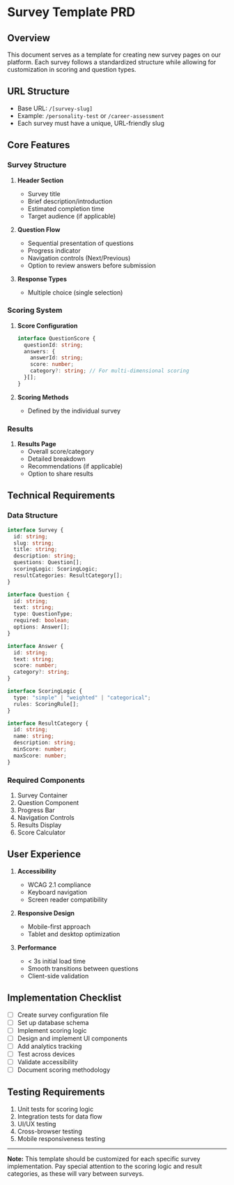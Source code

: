 # Survey Template PRD

## Overview

This document serves as a template for creating new survey pages on our platform. Each survey follows a standardized structure while allowing for customization in scoring and question types.

## URL Structure

- Base URL: `/[survey-slug]`
- Example: `/personality-test` or `/career-assessment`
- Each survey must have a unique, URL-friendly slug

## Core Features

### Survey Structure

1. **Header Section**

   - Survey title
   - Brief description/introduction
   - Estimated completion time
   - Target audience (if applicable)

2. **Question Flow**

   - Sequential presentation of questions
   - Progress indicator
   - Navigation controls (Next/Previous)
   - Option to review answers before submission

3. **Response Types**
   - Multiple choice (single selection)

### Scoring System

1. **Score Configuration**

   ```typescript
   interface QuestionScore {
     questionId: string;
     answers: {
       answerId: string;
       score: number;
       category?: string; // For multi-dimensional scoring
     }[];
   }
   ```

2. **Scoring Methods**
   - Defined by the individual survey

### Results

1. **Results Page**
   - Overall score/category
   - Detailed breakdown
   - Recommendations (if applicable)
   - Option to share results

## Technical Requirements

### Data Structure

```typescript
interface Survey {
  id: string;
  slug: string;
  title: string;
  description: string;
  questions: Question[];
  scoringLogic: ScoringLogic;
  resultCategories: ResultCategory[];
}

interface Question {
  id: string;
  text: string;
  type: QuestionType;
  required: boolean;
  options: Answer[];
}

interface Answer {
  id: string;
  text: string;
  score: number;
  category?: string;
}

interface ScoringLogic {
  type: "simple" | "weighted" | "categorical";
  rules: ScoringRule[];
}

interface ResultCategory {
  id: string;
  name: string;
  description: string;
  minScore: number;
  maxScore: number;
}
```

### Required Components

1. Survey Container
2. Question Component
3. Progress Bar
4. Navigation Controls
5. Results Display
6. Score Calculator

## User Experience

1. **Accessibility**

   - WCAG 2.1 compliance
   - Keyboard navigation
   - Screen reader compatibility

2. **Responsive Design**

   - Mobile-first approach
   - Tablet and desktop optimization

3. **Performance**
   - < 3s initial load time
   - Smooth transitions between questions
   - Client-side validation

## Implementation Checklist

- [ ] Create survey configuration file
- [ ] Set up database schema
- [ ] Implement scoring logic
- [ ] Design and implement UI components
- [ ] Add analytics tracking
- [ ] Test across devices
- [ ] Validate accessibility
- [ ] Document scoring methodology

## Testing Requirements

1. Unit tests for scoring logic
2. Integration tests for data flow
3. UI/UX testing
4. Cross-browser testing
5. Mobile responsiveness testing

---

**Note:** This template should be customized for each specific survey implementation. Pay special attention to the scoring logic and result categories, as these will vary between surveys.
